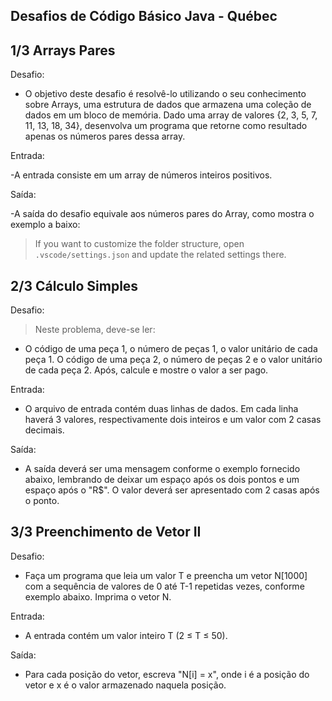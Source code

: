 ## Desafios de Código Básico Java - Québec

## 1/3 Arrays Pares

Desafio:

- O objetivo deste desafio é resolvê-lo utilizando o seu conhecimento sobre Arrays, 
uma estrutura de dados que armazena uma coleção de dados em um bloco de memória. 
Dado uma array de valores {2, 3, 5, 7, 11, 13, 18, 34}, desenvolva um programa que retorne 
como resultado apenas os números pares dessa array.

Entrada:

-A entrada consiste em um array de números inteiros positivos.

Saída:

-A saída do desafio equivale aos números pares do Array, como mostra o exemplo a baixo:


> If you want to customize the folder structure, open `.vscode/settings.json` and update the related settings there.

## 2/3 Cálculo Simples

Desafio:

>Neste problema, deve-se ler:

- O código de uma peça 1, o número de peças 1, o valor unitário de cada peça 1. O código de 
uma peça 2, o número de peças 2 e o valor unitário de cada peça 2. Após, calcule e mostre o 
valor a ser pago.

Entrada:

- O arquivo de entrada contém duas linhas de dados. Em cada linha haverá 3 valores, respectivamente 
dois inteiros e um valor com 2 casas decimais.

Saída:
- A saída deverá ser uma mensagem conforme o exemplo fornecido abaixo, lembrando de deixar um espaço 
após os dois pontos e um espaço após o "R$". O valor deverá ser apresentado com 2 casas após o ponto.

## 3/3 Preenchimento de Vetor II

Desafio:

- Faça um programa que leia um valor T e preencha um vetor N[1000] com a sequência de valores de 0 até T-1 repetidas vezes, conforme exemplo abaixo. Imprima o vetor N.

Entrada:

- A entrada contém um valor inteiro T (2 ≤ T ≤ 50).

Saída:

- Para cada posição do vetor, escreva "N[i] = x", onde i é a posição do vetor e x é o valor armazenado naquela posição.
